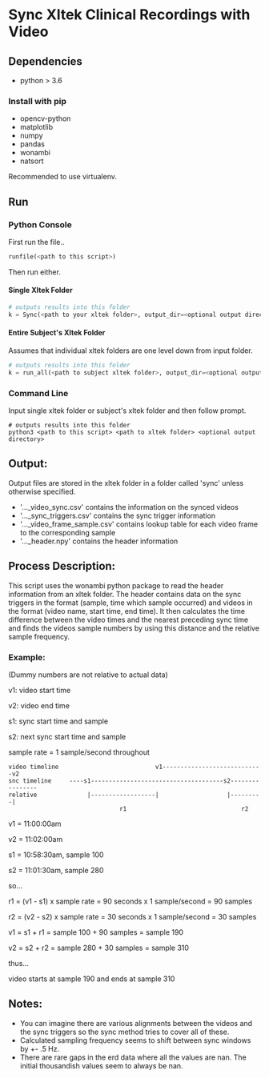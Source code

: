 # Sync Xltek Clinical Recordings with Video

## Dependencies
* python > 3.6

### Install with pip
* opencv-python
* matplotlib
* numpy
* pandas
* wonambi
* natsort

Recommended to use virtualenv.

## Run
### Python Console
First run the file..
```python
runfile(<path to this script>)
```
Then run either.
#### Single Xltek Folder
```python
# outputs results into this folder
k = Sync(<path to your xltek folder>, output_dir=<optional output directory>) 
```
#### Entire Subject's Xltek Folder
Assumes that individual xltek folders are one level down from input folder.
```python
# outputs results into this folder
k = run_all(<path to subject xltek folder>, output_dir=<optional output directory>)
```

### Command Line
Input single xltek folder or subject's xltek folder and then follow prompt.
```
# outputs results into this folder
python3 <path to this script> <path to xltek folder> <optional output directory>
```
## Output:
Output files are stored in the xltek folder in a folder called 'sync' unless otherwise specified.
* '..._video_sync.csv' contains the information on the synced videos
* '..._sync_triggers.csv' contains the sync trigger information
* '..._video_frame_sample.csv' contains lookup table for each video frame to the corresponding sample
* '..._header.npy' contains the header information

## Process Description:
This script uses the wonambi python package to read the header information from an xltek folder. The header contains
data on the sync triggers in the format (sample, time which sample occurred) and videos in the format (video name,
start time, end time). It then calculates the time difference between the video times and the nearest preceding sync
time and finds the videos sample numbers by using this distance and the relative sample frequency.

### Example:
(Dummy numbers are not relative to actual data)

v1: video start time

v2: video end time

s1: sync start time and sample

s2: next sync start time and sample

sample rate = 1 sample/second throughout

```
video timeline                           v1----------------------------v2
snc timeline     ----s1-------------------------------------s2----------------
relative              |------------------|                   |---------|
                               r1                                r2
```

v1 = 11:00:00am         

v2 = 11:02:00am

s1 = 10:58:30am, sample 100    

s2 = 11:01:30am, sample 280

so...

r1 = (v1 - s1) x sample rate = 90 seconds x 1 sample/second = 90 samples

r2 = (v2 - s2) x sample rate = 30 seconds x 1 sample/second = 30 samples

v1 = s1 + r1 = sample 100 + 90 samples = sample 190

v2 = s2 + r2 = sample 280 + 30 samples = sample 310

thus...

video starts at sample 190 and ends at sample 310

## Notes:
- You can imagine there are various alignments between the videos and the sync triggers so the sync method tries to
cover all of these.
- Calculated sampling frequency seems to shift between sync windows by +- .5 Hz.
- There are rare gaps in the erd data where all the values are nan. The initial thousandish values seem to always
be nan.
